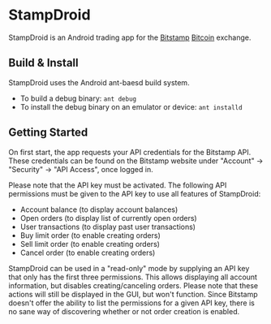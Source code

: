 # StampDroid

StampDroid is an Android trading app for the [Bitstamp](https://www.bistamp.net) [Bitcoin](http://www.bitcoin.org) exchange.

## Build & Install

StampDroid uses the Android ant-baesd build system.

* To build a debug binary: `ant debug`
* To install the debug binary on an emulator or device: `ant installd`

## Getting Started

On first start, the app requests your API credentials for the Bitstamp API.
These credentials can be found on the Bitstamp website under "Account" -> "Security" -> "API Access", once logged in.

Please note that the API key must be activated. The following API permissions must be given to the API key to use all features of StampDroid:

* Account balance (to display account balances)
* Open orders (to display list of currently open orders)
* User transactions (to display past user transactions)
* Buy limit order (to enable creating orders)
* Sell limit order (to enable creating orders)
* Cancel order (to enable creating orders)

StampDroid can be used in a "read-only" mode by supplying an API key that only has the first three permissions. This allows displaying all account information, but disables creating/canceling orders. Please note that these actions will still be displayed in the GUI, but won't function. Since Bitstamp doesn't offer the ability to list the permissions for a given API key, there is no sane way of discovering whether or not order creation is enabled.

